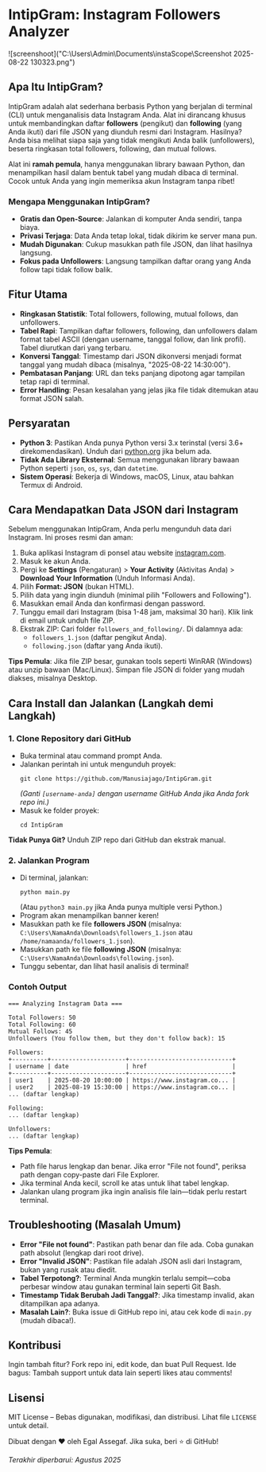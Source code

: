# IntipGram: Instagram Followers Analyzer


![screenshoot]("C:\Users\Admin\Documents\instaScope\Screenshot 2025-08-22 130323.png")   



## Apa Itu IntipGram?
IntipGram adalah alat sederhana berbasis Python yang berjalan di terminal (CLI) untuk menganalisis data Instagram Anda. Alat ini dirancang khusus untuk membandingkan daftar **followers** (pengikut) dan **following** (yang Anda ikuti) dari file JSON yang diunduh resmi dari Instagram. Hasilnya? Anda bisa melihat siapa saja yang tidak mengikuti Anda balik (unfollowers), beserta ringkasan total followers, following, dan mutual follows.

Alat ini **ramah pemula**, hanya menggunakan library bawaan Python, dan menampilkan hasil dalam bentuk tabel yang mudah dibaca di terminal. Cocok untuk Anda yang ingin memeriksa akun Instagram tanpa ribet!

### Mengapa Menggunakan IntipGram?
- **Gratis dan Open-Source**: Jalankan di komputer Anda sendiri, tanpa biaya.
- **Privasi Terjaga**: Data Anda tetap lokal, tidak dikirim ke server mana pun.
- **Mudah Digunakan**: Cukup masukkan path file JSON, dan lihat hasilnya langsung.
- **Fokus pada Unfollowers**: Langsung tampilkan daftar orang yang Anda follow tapi tidak follow balik.

## Fitur Utama
- **Ringkasan Statistik**: Total followers, following, mutual follows, dan unfollowers.
- **Tabel Rapi**: Tampilkan daftar followers, following, dan unfollowers dalam format tabel ASCII (dengan username, tanggal follow, dan link profil). Tabel diurutkan dari yang terbaru.
- **Konversi Tanggal**: Timestamp dari JSON dikonversi menjadi format tanggal yang mudah dibaca (misalnya, "2025-08-22 14:30:00").
- **Pembatasan Panjang**: URL dan teks panjang dipotong agar tampilan tetap rapi di terminal.
- **Error Handling**: Pesan kesalahan yang jelas jika file tidak ditemukan atau format JSON salah.

## Persyaratan
- **Python 3**: Pastikan Anda punya Python versi 3.x terinstal (versi 3.6+ direkomendasikan). Unduh dari [python.org](https://www.python.org/downloads/) jika belum ada.
- **Tidak Ada Library Eksternal**: Semua menggunakan library bawaan Python seperti `json`, `os`, `sys`, dan `datetime`.
- **Sistem Operasi**: Bekerja di Windows, macOS, Linux, atau bahkan Termux di Android.

## Cara Mendapatkan Data JSON dari Instagram
Sebelum menggunakan IntipGram, Anda perlu mengunduh data dari Instagram. Ini proses resmi dan aman:

1. Buka aplikasi Instagram di ponsel atau website [instagram.com](https://www.instagram.com).
2. Masuk ke akun Anda.
3. Pergi ke **Settings** (Pengaturan) > **Your Activity** (Aktivitas Anda) > **Download Your Information** (Unduh Informasi Anda).
4. Pilih **Format: JSON** (bukan HTML).
5. Pilih data yang ingin diunduh (minimal pilih "Followers and Following").
6. Masukkan email Anda dan konfirmasi dengan password.
7. Tunggu email dari Instagram (bisa 1-48 jam, maksimal 30 hari). Klik link di email untuk unduh file ZIP.
8. Ekstrak ZIP: Cari folder `followers_and_following/`. Di dalamnya ada:
   - `followers_1.json` (daftar pengikut Anda).
   - `following.json` (daftar yang Anda ikuti).

**Tips Pemula**: Jika file ZIP besar, gunakan tools seperti WinRAR (Windows) atau unzip bawaan (Mac/Linux). Simpan file JSON di folder yang mudah diakses, misalnya Desktop.

## Cara Install dan Jalankan (Langkah demi Langkah)
### 1. Clone Repository dari GitHub
   - Buka terminal atau command prompt Anda.
   - Jalankan perintah ini untuk mengunduh proyek:
     ```
     git clone https://github.com/Manusiajago/IntipGram.git
     ```
     *(Ganti `[username-anda]` dengan username GitHub Anda jika Anda fork repo ini.)*
   - Masuk ke folder proyek:
     ```
     cd IntipGram
     ```

   **Tidak Punya Git?** Unduh ZIP repo dari GitHub dan ekstrak manual.

### 2. Jalankan Program
   - Di terminal, jalankan:
     ```
     python main.py
     ```
     (Atau `python3 main.py` jika Anda punya multiple versi Python.)
   - Program akan menampilkan banner keren!
   - Masukkan path ke file **followers JSON** (misalnya: `C:\Users\NamaAnda\Downloads\followers_1.json` atau `/home/namaanda/followers_1.json`).
   - Masukkan path ke file **following JSON** (misalnya: `C:\Users\NamaAnda\Downloads\following.json`).
   - Tunggu sebentar, dan lihat hasil analisis di terminal!

### Contoh Output
```
=== Analyzing Instagram Data ===

Total Followers: 50
Total Following: 60
Mutual Follows: 45
Unfollowers (You follow them, but they don't follow back): 15

Followers:
+----------+---------------------+-----------------------------+
| username | date                | href                        |
+----------+---------------------+-----------------------------+
| user1    | 2025-08-20 10:00:00 | https://www.instagram.co... |
| user2    | 2025-08-19 15:30:00 | https://www.instagram.co... |
... (daftar lengkap)

Following:
... (daftar lengkap)

Unfollowers:
... (daftar lengkap)
```

**Tips Pemula**: 
- Path file harus lengkap dan benar. Jika error "File not found", periksa path dengan copy-paste dari File Explorer.
- Jika terminal Anda kecil, scroll ke atas untuk lihat tabel lengkap.
- Jalankan ulang program jika ingin analisis file lain—tidak perlu restart terminal.

## Troubleshooting (Masalah Umum)
- **Error "File not found"**: Pastikan path benar dan file ada. Coba gunakan path absolut (lengkap dari root drive).
- **Error "Invalid JSON"**: Pastikan file adalah JSON asli dari Instagram, bukan yang rusak atau diedit.
- **Tabel Terpotong?**: Terminal Anda mungkin terlalu sempit—coba perbesar window atau gunakan terminal lain seperti Git Bash.
- **Timestamp Tidak Berubah Jadi Tanggal?**: Jika timestamp invalid, akan ditampilkan apa adanya.
- **Masalah Lain?**: Buka issue di GitHub repo ini, atau cek kode di `main.py` (mudah dibaca!).

## Kontribusi
Ingin tambah fitur? Fork repo ini, edit kode, dan buat Pull Request. Ide bagus: Tambah support untuk data lain seperti likes atau comments!

## Lisensi
MIT License – Bebas digunakan, modifikasi, dan distribusi. Lihat file `LICENSE` untuk detail.

Dibuat dengan ❤️ oleh Egal Assegaf. Jika suka, beri ⭐ di GitHub!

*Terakhir diperbarui: Agustus 2025*
